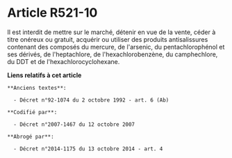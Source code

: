 # Article R521-10

Il est interdit de mettre sur le marché, détenir en vue de la vente, céder à titre onéreux ou gratuit, acquérir ou utiliser
des produits antisalissures contenant des composés du mercure, de l'arsenic, du pentachlorophénol et ses dérivés, de
l'heptachlore, de l'hexachlorobenzène, du camphechlore, du DDT et de l'hexachlorocyclohexane.

**Liens relatifs à cet article**

	**Anciens textes**:

	  - Décret n°92-1074 du 2 octobre 1992 - art. 6 (Ab)

	**Codifié par**:

	  - Décret n°2007-1467 du 12 octobre 2007

	**Abrogé par**:

	  - Décret n°2014-1175 du 13 octobre 2014 - art. 4
